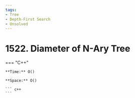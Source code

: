 ```yaml
---
tags:
- Tree
- Depth-First Search
- Unsolved
---
```



# 1522. Diameter of N-Ary Tree

=== "C++"

    **Time:** O()

    **Space:** O()

    ``` c++
    ```